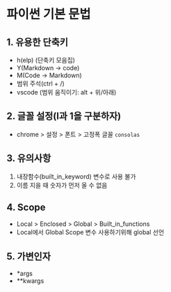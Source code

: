 # 파이썬 기본 문법

## 1. 유용한 단축키

- h(elp) (단축키 모음집)
- Y(Markdown -> code)
- M(Code -> Markdown)
- 범위 주석(ctrl + /)
- vscode (범위 움직이기: alt + 위/아래)

## 2. 글꼴 설정(l과 1을 구분하자)

-  chrome > 설정 > 폰트 > 고정폭 글꼴 `consolas`

## 3. 유의사항

1. 내장함수(built_in_keyword) 변수로 사용 불가
2. 이름 지을 때 숫자가 먼저 올 수 없음

## 4. Scope
- Local > Enclosed  > Global > Built_in_functions
- Local에서 Global Scope 변수 사용하기위해 global 선언

## 5. 가변인자
- *args
- **kwargs
